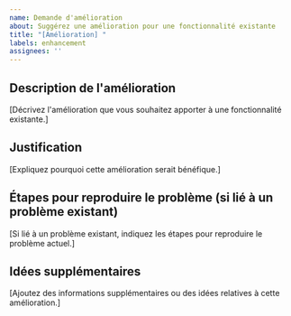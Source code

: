 ```yaml
---
name: Demande d'amélioration
about: Suggérez une amélioration pour une fonctionnalité existante
title: "[Amélioration] "
labels: enhancement
assignees: ''
---
```


## Description de l'amélioration

[Décrivez l'amélioration que vous souhaitez apporter à une fonctionnalité existante.]

## Justification

[Expliquez pourquoi cette amélioration serait bénéfique.]

## Étapes pour reproduire le problème (si lié à un problème existant)

[Si lié à un problème existant, indiquez les étapes pour reproduire le problème actuel.]

## Idées supplémentaires

[Ajoutez des informations supplémentaires ou des idées relatives à cette amélioration.]
